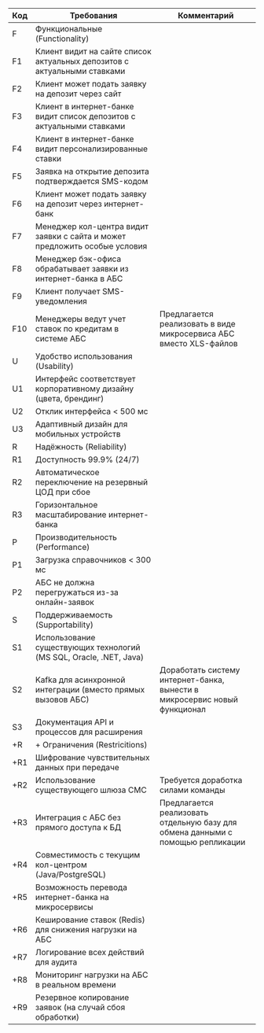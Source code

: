 | Код | Требования                                                                    | Комментарий                                                                   |
|-----|-------------------------------------------------------------------------------|-------------------------------------------------------------------------------|
| F   | Функциональные (Functionality)                                                |                                                                               |
| F1  | Клиент видит на сайте список актуальных депозитов с актуальными ставками      |                                                                               |
| F2  | Клиент может подать заявку на депозит через сайт                              |                                                                               |
| F3  | Клиент в интернет-банке видит список депозитов с актуальными ставками         |                                                                               |
| F4  | Клиент в интернет-банке видит персонализированные ставки                      |                                                                               |
| F5  | Заявка на открытие депозита подтверждается SMS-кодом                          |                                                                               |
| F6  | Клиент может подать заявку на депозит через интернет-банк                     |                                                                               |
| F7  | Менеджер кол-центра видит заявки с сайта и может предложить особые условия    |                                                                               |
| F8  | Менеджер бэк-офиса обрабатывает заявки из интернет-банка в АБС                |                                                                               |
| F9  | Клиент получает SMS-уведомления                                               |                                                                               |
| F10 | Менеджеры ведут учет ставок по кредитам в системе АБС                         |Предлагается реализовать в виде микросервиса АБС вместо XLS-файлов             |
| U   | Удобство использования (Usability)                                            |                                                                               |
| U1  | Интерфейс соответствует корпоративному дизайну (цвета, брендинг)              |                                                                               |
| U2  | Отклик интерфейса < 500 мс                                                    |                                                                               |
| U3  | Адаптивный дизайн для мобильных устройств                                     |                                                                               |
| R   | Надёжность (Reliability)                                                      |                                                                               |
| R1  | Доступность 99.9% (24/7)                                                      |                                                                               |
| R2  | Автоматическое переключение на резервный ЦОД при сбое                         |                                                                               |
| R3  | Горизонтальное масштабирование интернет-банка                                 |                                                                               |
| P   | Производительность (Performance)                                              |                                                                               |
| P1  | Загрузка справочников < 300 мс                                                |                                                                               |
| P2  | АБС не должна перегружаться из-за онлайн-заявок                               |                                                                               |
| S   | Поддерживаемость (Supportability)                                             |                                                                               |
| S1  | Использование существующих технологий (MS SQL, Oracle, .NET, Java)            |                                                                               |
| S2  | Kafka для асинхронной интеграции (вместо прямых вызовов АБС)                  |Доработать систему интернет-банка, вынести в микросервис новый функционал      |
| S3  | Документация API и процессов для расширения                                   |                                                                               |
| +R  | + Ограничения (Restricitions)                                                 |                                                                               |
| +R1 | Шифрование чувствительных данных при передаче                                 |                                                                               |
| +R2 | Использование существующего шлюза СМС                                         |Требуется доработка силами команды                                             |
| +R3 | Интеграция с АБС без прямого доступа к БД                                     |Предлагается реализовать отдельную базу для обмена данными с помощью репликации|
| +R4 | Совместимость с текущим кол-центром (Java/PostgreSQL)                         |                                                                               |
| +R5 | Возможность перевода интернет-банка на микросервисы                           |                                                                               |
| +R6 | Кеширование ставок (Redis) для снижения нагрузки на АБС                       |                                                                               |
| +R7 | Логирование всех действий для аудита                                          |                                                                               |
| +R8 | Мониторинг нагрузки на АБС в реальном времени                                 |                                                                               |
| +R9 | Резервное копирование заявок (на случай сбоя обработки)                       |                                                                               |